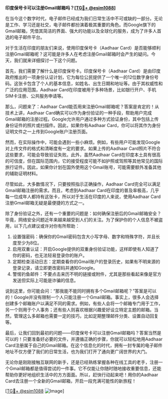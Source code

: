 **印度保号卡可以注册Gmail邮箱吗？[[TG💪+ @esim1088](https://t.me/s/esim1088)]**

在当今这个数字时代，电子邮件已经成为我们日常生活中不可或缺的一部分。无论是工作、学习还是社交，电子邮件都扮演着极其重要的角色。而Google旗下的Gmail邮箱，凭借其简洁的界面、强大的功能以及全球化的服务，成为了许多人首选的电子邮件平台。

对于生活在印度的朋友们来说，使用印度保号卡（Aadhaar Card）是否能够顺利注册Gmail邮箱呢？这可能是许多人在考虑注册Gmail邮箱时会产生的疑问。今天，我们就来详细探讨一下这个问题。

首先，我们需要了解什么是印度保号卡。印度保号卡（Aadhaar Card）是由印度政府推出的一项身份认证计划，它为每位公民提供了一个唯一的12位数字身份号码。这张卡包含了个人的基本信息，如姓名、出生日期和地址等。由于其权威性和广泛的应用范围，Aadhaar Card在印度被用于多种场景，比如银行开户、手机SIM卡注册、公共服务申请等。

那么，问题来了：Aadhaar Card能否用来注册Gmail邮箱呢？答案是肯定的！从技术上讲，Aadhaar Card确实可以作为身份验证的一种手段，帮助用户完成Gmail邮箱的注册过程。Google允许用户通过多种方式验证身份，其中包括上传身份证件的照片或扫描件。因此，如果你有Aadhaar Card，你可以将其作为身份证明文件之一上传到Google账户注册页面。

然而，在实际操作中，可能会遇到一些小麻烦。例如，有些用户可能发现Google对上传文件的格式和清晰度有一定的要求。如果上传的Aadhaar Card照片不符合这些要求，可能会导致验证失败。此外，虽然Aadhaar Card在印度本土具有很高的可信度，但在国际范围内，它的接受程度可能不如护照或驾照等其他常见的国际旅行证件。因此，如果你计划在国外使用这个Gmail账号，可能需要额外准备其他的辅助证明材料。

尽管如此，大多数情况下，只要按照指示正确操作，Aadhaar Card完全可以满足Gmail邮箱注册的需求。而且，考虑到Aadhaar Card在印度的普及率极高，几乎每一位成年人都持有这张卡，所以对于生活在印度的人来说，使用Aadhaar Card注册Gmail邮箱无疑是最便捷的方式之一。

除了身份验证之外，还有一个重要的问题是：如何确保注册后的Gmail邮箱安全？毕竟，网络安全问题近年来越来越受到人们的关注。为了保护你的个人信息不被盗用，以下几点建议或许对你有所帮助：

1. 设置强密码：确保你的Gmail密码包含大小写字母、数字和特殊字符，并且长度至少为8位。
2. 启用双重认证：开启Google提供的双重身份验证功能，这样即使有人知道了你的密码，也无法轻易登录你的账户。
3. 定期检查活动日志：定期查看你的Gmail账户的登录历史，如果有不明来源的登录记录，请立即更改密码并通知Google。
4. 警惕钓鱼邮件：不要点击来历不明的链接或附件，尤其是那些看起来像是官方发送但实际上可能是诈骗的信息。

说到这里，你可能会问：“那我能不能同时拥有多个Gmail邮箱呢？”答案是可以的！Google并没有限制一个人只能注册一个Gmail邮箱。事实上，很多人会选择创建多个邮箱账户以满足不同的需求。例如，有些人会将一个邮箱专门用于工作，另一个则用于个人事务；还有些人则喜欢根据兴趣爱好设立特定主题的邮箱。当然，管理这么多邮箱也需要一定的技巧，比如定期整理邮件分类、设置自动回复等。

最后，让我们回到最初的问题——印度保号卡可以注册Gmail邮箱吗？答案当然是可以的！只要准备好必要的文件，并遵循正确的步骤，你就可以轻松地用Aadhaar Card注册属于自己的Gmail邮箱。在这个信息化的时代，拥有一封专属的电子邮件地址不仅方便了我们的日常生活，也为我们打开了通向更广阔世界的大门。

无论你是刚刚接触互联网的新手，还是已经熟练掌握各种在线工具的老手，注册一个Gmail邮箱都是值得尝试的一件事。它不仅能让你随时随地接收重要信息，还能帮助你更好地组织生活中的方方面面。所以，赶快行动起来吧！用你的Aadhaar Card去注册一个全新的Gmail邮箱，开启一段充满可能性的新旅程！

[[TG💪+ @esim1088](https://t.me/s/esim1088) ![Image](https://i.postimg.cc/4NQfJmqS/Snipaste-2025-05-13-00-14-12.png)]